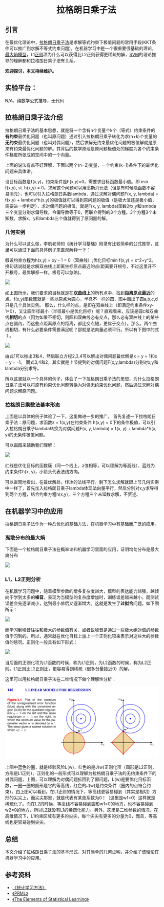 # 　　　　　　拉格朗日乘子法
## 引言
在最优化理论中，[拉格朗日乘子法](https://en.wikipedia.org/wiki/Lagrange_multiplier)是求解等式约束下极值问题的常用手段(KKT条件可以推广到求解不等式约束问题)，在机器学习中是一个很重要很基础的理论，[最大熵模型](https://en.wikipedia.org/wiki/Maximum-entropy_Markov_model)，L1[正则](https://en.wikipedia.org/wiki/Regularization_%28mathematics%29)项为什么可以获得比L2正则获得更稀疏的解，[SVM](https://en.wikipedia.org/wiki/Support-vector_machine)的理论推导的理解都和拉格朗日乘子法有关系。

**欢迎探讨，本文持续维护。**

## 实验平台：

N/A，纯数学公式推导，无代码

## 拉格朗日乘子法介绍

拉格朗日乘子法的基本思想，就是将一个含有n个变量个k个（等式）约束条件的**有约束**最优化问题（也叫原问题）通过引入拉格朗日乘子转化为求(n+k)个变量的**无约束**最优化问题（也叫对偶问题），然后求解无约束最优化问题的极值解就是原来有约束最优化问题的解。其背后的数学原理是原问题极值处的梯度为各个约束条件梯度所张成的空间中的一个向量。

上面的说法有点不好理解，下面以两个(n=2)变量，一个约束(k=1)条件下的最优化问题来具体讲。

设目标函数是f(x,y)，约束条件是h(x,y)=0，需要求目标函数最小值。即
min f(x,y), st. h(x,y) = 0，求解这个问题可以用高斯消元法（但是有时候隐函数不容易消元），也可以引入拉格朗日系数lambda，通过求解对偶问题F(x, y, lambda) = f(x,y) + lambda\*h(x,y)的极值就可以得到原问题的极值（是极大值还是极小值，需要进一步判定），求对偶问题的极值，就是F(x, y, lambda)函数对x,y和lambda三个变量分别求偏导数，令偏导数等于0，再联立得到的3个方程，3个方程3个未知数，求解x，y和lambda三个值就得到了原问题的解。


### 几何实例

为什么可以这么做，李航老师的《统计学习基础》附录有比较简单的公式推导，这里可以通过下面的具体例子来直观解释一下：

假设约束方程为h(x,y) = xy - 1 = 0（双曲线）;优化目标min f(x,y) = x^2+y^2。换句话说就是求解双曲线上距离坐标原点最近的点(距离要开根号，不过这里开不开根号，最优解都一样，根号可以忽略)。

![](images/144724.jpg)

如上图所示，我们要求的目标就是在**双曲线上**的所有点中，找到**距离原点最近**的点。f(x,y)函数簇就是一些以原点为圆心，半径不一样的圆，图中画出了圆a,b,c,d只是几个具体实例。
那么，什么样的点，是即在双曲线上（即满足约束条件xy-1=0），又让圆半径最小（半径最小是优化目标）呢？直观看来，应该是圆c和双曲线**相切**的点（因为如果不相切，则圆和双曲线必有交点，那么必有双曲线上的某些点在圆內，而这些点距离原点的距离，都比交点短，更优于交点）。那么，两个曲线相切，有什么必要条件需要满足呢？那就是法向量必须平行。所以有下图中的式１。

![](images/151353.jpg)

由式1可以推出3和4，然后联立方程2,3,4可以解出对偶问题最优解是x = y = 1和x = y = -1。
而式3,4和2，其实就是上节提到的对偶问题F(x,y,lambda)分别对x,y和lambda分别求导。

所以这里就以一个具体的例子，体会了一下拉格朗日乘子法的思想，为什么拉格朗日乘子法可以将原有约束优化问题转换为对偶无约束优化问题，然后通过求解对偶问题求解原问题。

### 拉格朗日乘数法基本形态

上面是以具体的例子体验了一下，这里做进一步的推广。
首先复述一下拉格朗日乘子法：原问题，求函数z = f(x,y)在约束条件 h(x,y) = 0下的条件极值，可以引入拉格朗日乘子lambda转换为对偶问题F(x, y, lambda) = f(x, y) + lambda\*h(x, y)的无条件极值问题。

可以画图来辅助我们理解：

![](images/154641.jpg)

红线是优化目标的函数簇（同一个线上，z值相等，可以理解为等高线），蓝线为约束条件h(x, y)，小箭头代表法线方向。

可以直观地看出，在最优解处，f和h的法线平行。剩下怎么求解就跟上节几何实例中一样了，首先加入拉格朗日乘子lambda体现法向量平行，然后分别对x,y求导得到两个方程，结合约束方程h(x,y)，三个方程三个未知数求解，不赘述。

## 在机器学习中的应用

拉格朗日乘子法作为一种凸优化的基础方法，在机器学习中有基础而广泛的应用。

### 离散分布的最大熵

下面是一个拉格朗日乘子法在概率论和机器学习里面的应用，证明均匀分布是最大熵分布

![](images/162338.jpg)


### L1，L2正则分析

在机器学习问题中，随着模型参数的增多复杂度越大，模型的表达能力越强，越倾向于学到太多的**噪音**。表现为当模型的复杂度增加时，训练误差越来越小，而测试误差会先逐渐减小，达到最小值后又逐渐增大。这就是发生了**过拟合**问题，如下图所示：

![](images/113536.jpg)

而学习到噪音往往和极大的参数值有关，或者说噪音是通过一些极大绝对值的参数值学习到的。所以，通常就在优化目标上加上一个正则化项来表示对这些大的参数值的惩罚。正则化一般具有如下形式：

![](images/114729.jpg)

当后面的正则化项为L1函数的时候，称为L1正则，为L2函数的时候，称为L2正则。L1正则比L2正则比，更容易得到稀疏（很多分量接近0）的解。

这里可以用拉格朗日乘子法在二维情况下做个理解性分析：

![](images/131203.png)

上图中蓝色的圈，就是经验风险L(w)，红色的是J(w)正则化项（圆形是L2正则，方形是L1正则）。正则化的一般形式可以理解为拉格朗日乘子法的无约束条件下的对偶问题，上图，可以理解为对偶问题拆回到了原问题，L(w)是要优化目标函数，一圈一圈的圆形是它的等高线，红色的J(w)是约束条件（圈内的点符合约束）。由上图可以看到，在L1正则的情况下，等高线更容易碰到（其实是相切）方形的尖尖上，而尖尖那里，就是代表有某些系数为0！（这里是w1=0）这样就是稀疏化了。而在L2的时候，等高线不容易碰到圆形w1=0的地方，也不容易碰到w2=0的地方，所以L2就没有L1的稀疏化能力。另外，这里是二维参数的情况，在高维情况下，L1约束区域有更多的尖尖，每个尖尖有更多的分量为0，而且，等高线也更容易碰到尖尖。

## 总结

本文介绍了拉格朗日乘子法的基本形式，对其简单的几何证明，并介绍了该理论在机器学习中的应用。

## 参考资料
+ [《统计学习方法》](https://book.douban.com/subject/10590856/)
+ [《PRML》](https://www.douban.com/group/471521/)
+ [《The Elements of Statistical Learning》](https://book.douban.com/subject/3294335/)
